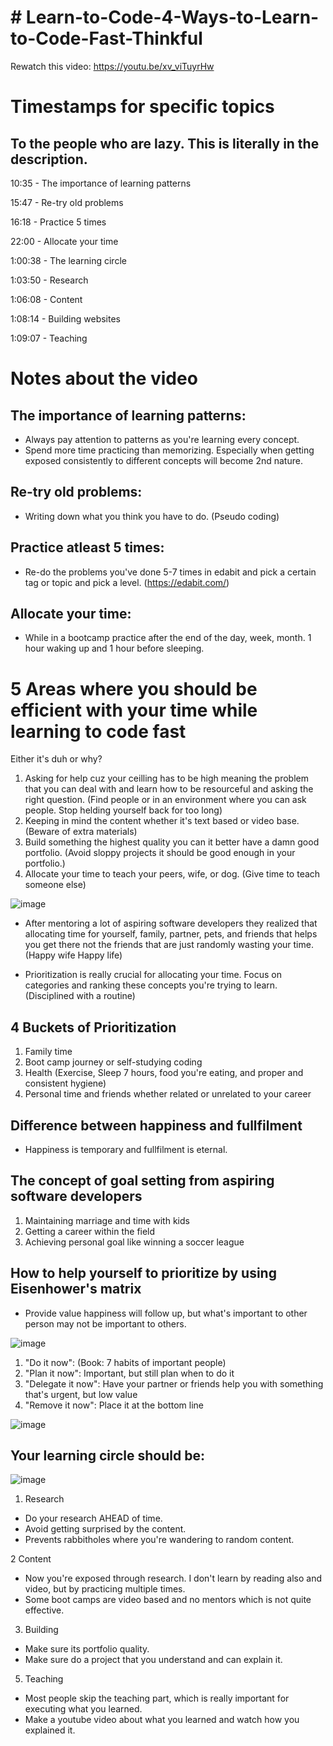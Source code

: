**# Learn-to-Code-4-Ways-to-Learn-to-Code-Fast-Thinkful**
==========================================================
Rewatch this video: https://youtu.be/xv_viTuyrHw

**Timestamps for specific topics**
==================================
To the people who are lazy. This is literally in the description.
---------------------------------------------------------
10:35 - The importance of learning patterns

15:47 - Re-try old problems

16:18 - Practice 5 times 

22:00 - Allocate your time

1:00:38 - The learning circle

1:03:50 - Research

1:06:08 - Content 

1:08:14 - Building websites

1:09:07 - Teaching

**Notes about the video**
========================

**The importance of learning patterns:**
------------------------------------

- Always pay attention to patterns as you're learning every concept.
- Spend more time practicing than memorizing. Especially when getting exposed consistently to different concepts will become 2nd nature.

**Re-try old problems:**
---------------------

- Writing down what you think you have to do. (Pseudo coding)

Practice atleast 5 times:
-------------------------

- Re-do the problems you've done 5-7 times in edabit and pick a certain tag or topic and pick a level. (https://edabit.com/)

**Allocate your time:**
---------------------

- While in a bootcamp practice after the end of the day, week, month. 1 hour waking up and 1 hour before sleeping.

**5 Areas where you should be efficient with your time while learning to code fast**
====================================================================================

Either it's duh or why?
1. Asking for help cuz your ceilling has to be high meaning the problem that you can deal with and learn how to be resourceful and asking the right question. (Find people or in an environment where you can ask people. Stop helding yourself back for too long)
2. Keeping in mind the content whether it's text based or video base. (Beware of extra materials)
3. Build something the highest quality you can it better have a damn good portfolio. (Avoid sloppy projects it should be good enough in your portfolio.)
4. Allocate your time to teach your peers, wife, or dog. (Give time to teach someone else)
   
![image](https://github.com/JaritoThe3rd/Learn-to-Code-4-Ways-to-Learn-to-Code-Fast-Thinkful/assets/105878774/86b8b03a-d88d-47a4-ae4d-48b33b4b7e78)

- After mentoring a lot of aspiring software developers they realized that allocating time for yourself, family, partner, pets, and friends that helps you get there not the friends that are just randomly wasting your time. (Happy wife Happy life)

- Prioritization is really crucial for allocating your time. Focus on categories and ranking these concepts you're trying to learn. (Disciplined with a routine)

**4 Buckets of Prioritization**
--------------------------------

1. Family time
2. Boot camp journey or self-studying coding
3. Health (Exercise, Sleep 7 hours, food you're eating, and proper and consistent hygiene)
4. Personal time and friends whether related or unrelated to your career

**Difference between happiness and fullfilment**
-------------------------------------------------

- Happiness is temporary and fullfilment is eternal.


**The concept of goal setting from aspiring software developers**
--------------------------------------------------------------------

1. Maintaining marriage and time with kids
2. Getting a career within the field
3. Achieving personal goal like winning a soccer league

**How to help yourself to prioritize by using Eisenhower's matrix**
---------------------------------------------------------------------

- Provide value happiness will follow up, but what's important to other person may not be important to others.

![image](https://github.com/JaritoThe3rd/Learn-to-Code-4-Ways-to-Learn-to-Code-Fast-Thinkful/assets/105878774/8429d185-0912-4990-b14a-afc6e1585d64)

1. "Do it now": (Book: 7 habits of important people)
2. "Plan it now": Important, but still plan when to do it
3. "Delegate it now": Have your partner or friends help you with something that's urgent, but low value
4. "Remove it now": Place it at the bottom line

![image](https://github.com/JaritoThe3rd/Learn-to-Code-4-Ways-to-Learn-to-Code-Fast-Thinkful/assets/105878774/a07ffbe6-295d-4014-a35f-e89a0afb5705)

   
Your learning circle should be:
-----------------------------------

![image](https://github.com/JaritoThe3rd/Learn-to-Code-4-Ways-to-Learn-to-Code-Fast-Thinkful/assets/105878774/7b6edb86-34e1-4aca-bed2-ead07f071275)


1. Research

- Do your research AHEAD of time.
- Avoid getting surprised by the content.
- Prevents rabbitholes where you're wandering to random content.

2 Content

- Now you're exposed through research. I don't learn by reading also and video, but by practicing multiple times.
- Some boot camps are video based and no mentors which is not quite effective.

3. Building
   
- Make sure its portfolio quality.
- Make sure do a project that you understand and can explain it.

5. Teaching
   
- Most people skip the teaching part, which is really important for executing what you learned.
- Make a youtube video about what you learned and watch how you explained it.

